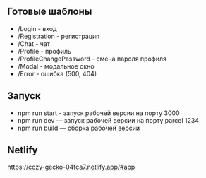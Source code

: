 ## Готовые шаблоны

- /Login - вход
- /Registration - регистрация
- /Chat - чат
- /Profile - профиль
- /ProfileChangePassword - смена пароля профиля
- /Modal - модальное окно
- /Error - ошибка (500, 404)

## Запуск

- npm run start - запуск рабочей версии на порту 3000
- npm run dev — запуск рабочей версии на порту parcel 1234
- npm run build — сборка рабочей версии

## Netlify

https://cozy-gecko-04fca7.netlify.app/#app
